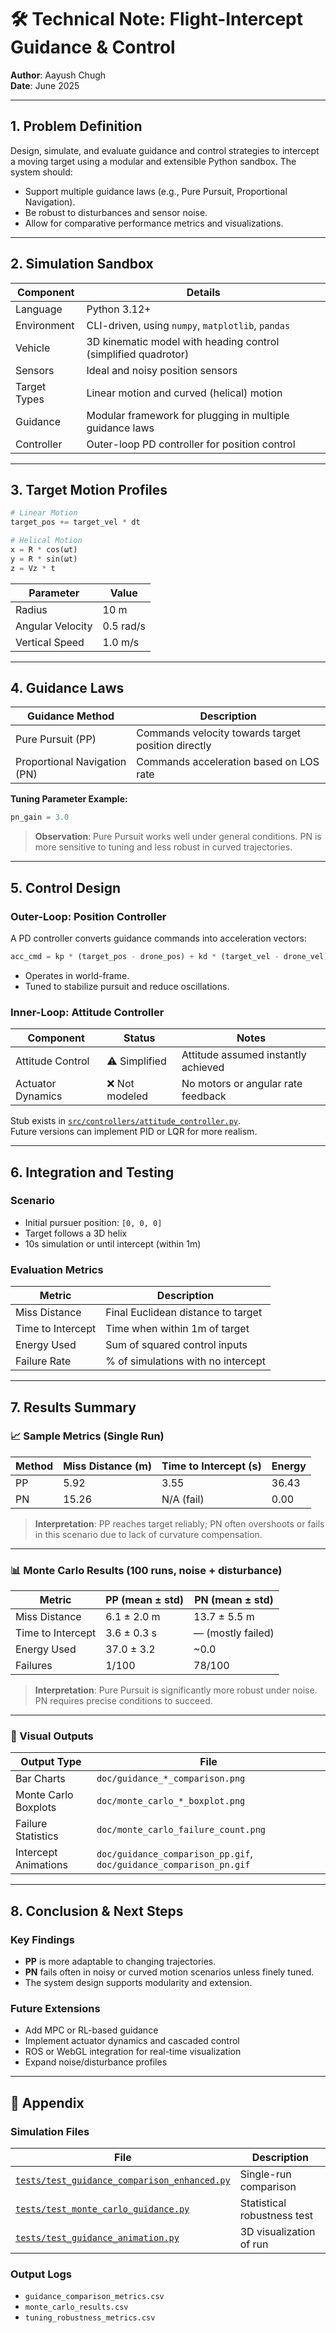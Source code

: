 
# 🛠️ Technical Note: Flight-Intercept Guidance & Control

**Author**: Aayush Chugh  
**Date**: June 2025

---

## 1. Problem Definition

Design, simulate, and evaluate guidance and control strategies to intercept a moving target using a modular and extensible Python sandbox. The system should:

- Support multiple guidance laws (e.g., Pure Pursuit, Proportional Navigation).
- Be robust to disturbances and sensor noise.
- Allow for comparative performance metrics and visualizations.

---

## 2. Simulation Sandbox

| Component     | Details                                                                 |
|---------------|-------------------------------------------------------------------------|
| Language      | Python 3.12+                                                             |
| Environment   | CLI-driven, using `numpy`, `matplotlib`, `pandas`                        |
| Vehicle       | 3D kinematic model with heading control (simplified quadrotor)           |
| Sensors       | Ideal and noisy position sensors                                         |
| Target Types  | Linear motion and curved (helical) motion                                |
| Guidance      | Modular framework for plugging in multiple guidance laws                |
| Controller    | Outer-loop PD controller for position control                            |

---

## 3. Target Motion Profiles

```python
# Linear Motion
target_pos += target_vel * dt

# Helical Motion
x = R * cos(ωt)
y = R * sin(ωt)
z = Vz * t
```

| Parameter        | Value     |
| ---------------- | --------- |
| Radius           | 10 m      |
| Angular Velocity | 0.5 rad/s |
| Vertical Speed   | 1.0 m/s   |

---

## 4. Guidance Laws

| Guidance Method              | Description                                        |
| ---------------------------- | -------------------------------------------------- |
| Pure Pursuit (PP)            | Commands velocity towards target position directly |
| Proportional Navigation (PN) | Commands acceleration based on LOS rate            |

**Tuning Parameter Example:**

```python
pn_gain = 3.0
```

> **Observation**: Pure Pursuit works well under general conditions. PN is more sensitive to tuning and less robust in curved trajectories.

---

## 5. Control Design

### Outer-Loop: Position Controller

A PD controller converts guidance commands into acceleration vectors:

```python
acc_cmd = kp * (target_pos - drone_pos) + kd * (target_vel - drone_vel)
```

- Operates in world-frame.
- Tuned to stabilize pursuit and reduce oscillations.

### Inner-Loop: Attitude Controller

| Component         | Status        | Notes                                          |
| ----------------- | ------------- | ---------------------------------------------- |
| Attitude Control  | ⚠️ Simplified | Attitude assumed instantly achieved            |
| Actuator Dynamics | ❌ Not modeled | No motors or angular rate feedback             |

Stub exists in [`src/controllers/attitude_controller.py`](./src/controllers/attitude_controller.py).  
Future versions can implement PID or LQR for more realism.

---

## 6. Integration and Testing

### Scenario

- Initial pursuer position: `[0, 0, 0]`
- Target follows a 3D helix
- 10s simulation or until intercept (within 1m)

### Evaluation Metrics

| Metric            | Description                        |
| ----------------- | ---------------------------------- |
| Miss Distance     | Final Euclidean distance to target |
| Time to Intercept | Time when within 1m of target      |
| Energy Used       | Sum of squared control inputs      |
| Failure Rate      | % of simulations with no intercept |

---

## 7. Results Summary

### 📈 Sample Metrics (Single Run)

| Method | Miss Distance (m) | Time to Intercept (s) | Energy |
| ------ | ----------------- | --------------------- | ------ |
| PP     | 5.92              | 3.55                  | 36.43  |
| PN     | 15.26             | N/A (fail)            | 0.00   |

> **Interpretation**: PP reaches target reliably; PN often overshoots or fails in this scenario due to lack of curvature compensation.

---

### 📊 Monte Carlo Results (100 runs, noise + disturbance)

| Metric            | PP (mean ± std) | PN (mean ± std)   |
| ----------------- | --------------- | ----------------- |
| Miss Distance     | 6.1 ± 2.0 m     | 13.7 ± 5.5 m      |
| Time to Intercept | 3.6 ± 0.3 s     | — (mostly failed) |
| Energy Used       | 37.0 ± 3.2      | ~0.0              |
| Failures          | 1/100           | 78/100            |

> **Interpretation**: Pure Pursuit is significantly more robust under noise. PN requires precise conditions to succeed.

---

### 📁 Visual Outputs

| Output Type            | File                                                                |
|------------------------|---------------------------------------------------------------------|
| Bar Charts             | `doc/guidance_*_comparison.png`                                     |
| Monte Carlo Boxplots   | `doc/monte_carlo_*_boxplot.png`                                     |
| Failure Statistics     | `doc/monte_carlo_failure_count.png`                                 |
| Intercept Animations   | `doc/guidance_comparison_pp.gif`, `doc/guidance_comparison_pn.gif`  |

---

## 8. Conclusion & Next Steps

### Key Findings

- **PP** is more adaptable to changing trajectories.
- **PN** fails often in noisy or curved motion scenarios unless finely tuned.
- The system design supports modularity and extension.

### Future Extensions

- Add MPC or RL-based guidance
- Implement actuator dynamics and cascaded control
- ROS or WebGL integration for real-time visualization
- Expand noise/disturbance profiles

---

## 📎 Appendix

### Simulation Files

| File | Description |
|------|-------------|
| [`tests/test_guidance_comparison_enhanced.py`](./tests/test_guidance_comparison_enhanced.py) | Single-run comparison |
| [`tests/test_monte_carlo_guidance.py`](./tests/test_monte_carlo_guidance.py) | Statistical robustness test |
| [`tests/test_guidance_animation.py`](./tests/test_guidance_animation.py) | 3D visualization of run |

### Output Logs

- `guidance_comparison_metrics.csv`
- `monte_carlo_results.csv`
- `tuning_robustness_metrics.csv`
